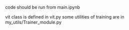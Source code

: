 code should be run from main.ipynb

vit class is defined in vit.py
some utilities of training are in my_utils/Trainer_module.py